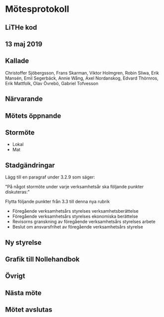 # Mötesprotokoll

## LiTHe kod

## 13 maj 2019

## Kallade
Christoffer Sjöbergsson, Frans Skarman, Viktor Holmgren, Robin Sliwa, Erik Mansén, Emil Segerbäck, Annie Wång, Axel Nordanskog, Edvard Thörnros, Erik Mattfolk, Olav Övrebö, Gabriel Tofvesson

## Närvarande

## Mötets öppnande

## Stormöte

- Lokal
- Mat

## Stadgändringar

Lägg till en paragraf under 3.2.9 som säger:

"På något stormöte under varje verksamhetsår ska följande punkter diskuteras:"

Flytta följande punkter från 3.3 till denna nya rubrik

- Föregående verksamhetsårs styrelses verksamhetsberättelse
- Föregående verksamhetsårs styrelses ekonomiska berättelse
- Revisorns granskning av föregående verksamhetsårs styrelses arbete
- Beslut om ansvarsfrihet av föregående verksamhetsårs styrelse

## Ny styrelse

## Grafik till Nollehandbok

## Övrigt

## Nästa möte

## Mötet avslutas

